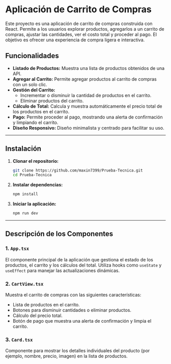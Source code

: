 # Aplicación de Carrito de Compras

Este proyecto es una aplicación de carrito de compras construida con React. Permite a los usuarios explorar productos, agregarlos a un carrito de compras, ajustar las cantidades, ver el costo total y proceder al pago. El objetivo es ofrecer una experiencia de compra ligera e interactiva.

## Funcionalidades

- **Listado de Productos:** Muestra una lista de productos obtenidos de una API.
- **Agregar al Carrito:** Permite agregar productos al carrito de compras con un solo clic.
- **Gestión del Carrito:**
  - Incrementar o disminuir la cantidad de productos en el carrito.
  - Eliminar productos del carrito.
- **Cálculo de Total:** Calcula y muestra automáticamente el precio total de los productos en el carrito.
- **Pago:** Permite proceder al pago, mostrando una alerta de confirmación y limpiando el carrito.
- **Diseño Responsivo:** Diseño minimalista y centrado para facilitar su uso.

---

## Instalación

1. **Clonar el repositorio:**
   ```bash
   git clone https://github.com/maxin7399/Prueba-Tecnica.git
   cd Prueba-Tecnica
   ```

2. **Instalar dependencias:**
   ```bash
   npm install
   ```

3. **Iniciar la aplicación:**
   ```bash
   npm run dev
   ```

---

## Descripción de los Componentes

### 1. `App.tsx`
El componente principal de la aplicación que gestiona el estado de los productos, el carrito y los cálculos del total. Utiliza hooks como `useState` y `useEffect` para manejar las actualizaciones dinámicas.

### 2. `CartView.tsx`
Muestra el carrito de compras con las siguientes características:
- Lista de productos en el carrito.
- Botones para disminuir cantidades o eliminar productos.
- Cálculo del precio total.
- Botón de pago que muestra una alerta de confirmación y limpia el carrito.

### 3. `Card.tsx`
Componente para mostrar los detalles individuales del producto (por ejemplo, nombre, precio, imagen) en la lista de productos.